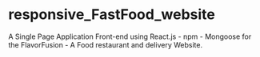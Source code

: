 # responsive_FastFood_website
 A Single Page Application Front-end using React.js - npm - Mongoose for the FlavorFusion - A Food restaurant and delivery Website.
